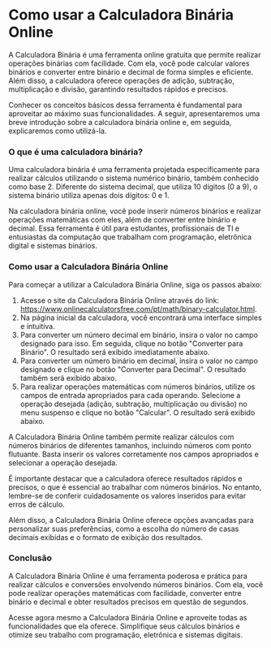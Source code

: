 Como usar a Calculadora Binária Online
======================================

A Calculadora Binária é uma ferramenta online gratuita que permite realizar operações binárias com facilidade. Com ela, você pode calcular valores binários e converter entre binário e decimal de forma simples e eficiente. Além disso, a calculadora oferece operações de adição, subtração, multiplicação e divisão, garantindo resultados rápidos e precisos.

Conhecer os conceitos básicos dessa ferramenta é fundamental para aproveitar ao máximo suas funcionalidades. A seguir, apresentaremos uma breve introdução sobre a calculadora binária online e, em seguida, explicaremos como utilizá-la.

### O que é uma calculadora binária?

Uma calculadora binária é uma ferramenta projetada especificamente para realizar cálculos utilizando o sistema numérico binário, também conhecido como base 2. Diferente do sistema decimal, que utiliza 10 dígitos (0 a 9), o sistema binário utiliza apenas dois dígitos: 0 e 1.

Na calculadora binária online, você pode inserir números binários e realizar operações matemáticas com eles, além de converter entre binário e decimal. Essa ferramenta é útil para estudantes, profissionais de TI e entusiastas da computação que trabalham com programação, eletrônica digital e sistemas binários.

### Como usar a Calculadora Binária Online

Para começar a utilizar a Calculadora Binária Online, siga os passos abaixo:

1. Acesse o site da Calculadora Binária Online através do link: <https://www.onlinecalculatorsfree.com/pt/math/binary-calculator.html>.
2. Na página inicial da calculadora, você encontrará uma interface simples e intuitiva.
3. Para converter um número decimal em binário, insira o valor no campo designado para isso. Em seguida, clique no botão "Converter para Binário". O resultado será exibido imediatamente abaixo.
4. Para converter um número binário em decimal, insira o valor no campo designado e clique no botão "Converter para Decimal". O resultado também será exibido abaixo.
5. Para realizar operações matemáticas com números binários, utilize os campos de entrada apropriados para cada operando. Selecione a operação desejada (adição, subtração, multiplicação ou divisão) no menu suspenso e clique no botão "Calcular". O resultado será exibido abaixo.

A Calculadora Binária Online também permite realizar cálculos com números binários de diferentes tamanhos, incluindo números com ponto flutuante. Basta inserir os valores corretamente nos campos apropriados e selecionar a operação desejada.

É importante destacar que a calculadora oferece resultados rápidos e precisos, o que é essencial ao trabalhar com números binários. No entanto, lembre-se de conferir cuidadosamente os valores inseridos para evitar erros de cálculo.

Além disso, a Calculadora Binária Online oferece opções avançadas para personalizar suas preferências, como a escolha do número de casas decimais exibidas e o formato de exibição dos resultados.

### Conclusão

A Calculadora Binária Online é uma ferramenta poderosa e prática para realizar cálculos e conversões envolvendo números binários. Com ela, você pode realizar operações matemáticas com facilidade, converter entre binário e decimal e obter resultados precisos em questão de segundos.

Acesse agora mesmo a Calculadora Binária Online e aproveite todas as funcionalidades que ela oferece. Simplifique seus cálculos binários e otimize seu trabalho com programação, eletrônica e sistemas digitais.